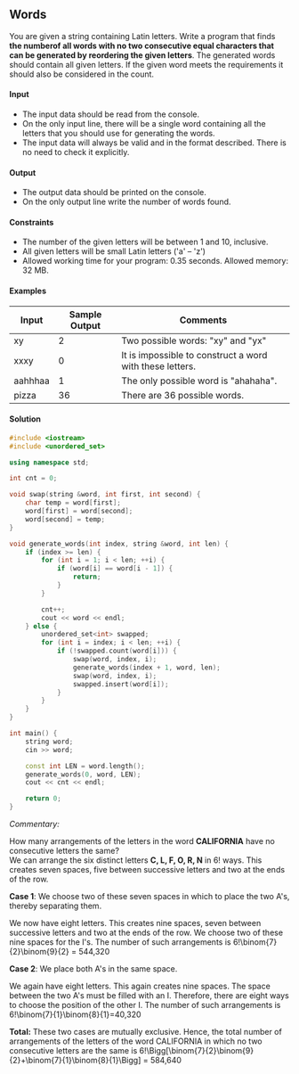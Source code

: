 ## Words
You are given a string containing Latin letters. Write a program that finds **the numberof all words with no two consecutive equal characters that can be generated by reordering the given letters**. The generated words should contain all given letters. If the given word meets the requirements it should also be considered in the count.
#### Input
-	The input data should be read from the console.
-	On the only input line, there will be a single word containing all the letters that you should use for generating the words.
-	The input data will always be valid and in the format described. There is no need to check it explicitly.
#### Output
-	The output data should be printed on the console.
-	On the only output line write the number of words found.
#### Constraints
-	The number of the given letters will be between 1 and 10, inclusive.
-	All given letters will be small Latin letters ('a' – 'z')
-	Allowed working time for your program: 0.35 seconds. Allowed memory: 32 MB.
#### Examples
Input|	Sample Output|	Comments
-|-|-
xy|	2|	Two possible words: "xy" and "yx"
xxxy|	0|	It is impossible to construct a word with these letters.
aahhhaa|	1|	The only possible word is "ahahaha".
pizza|	36|	There are 36 possible words.

#### Solution
```cpp
#include <iostream>
#include <unordered_set>

using namespace std;

int cnt = 0;

void swap(string &word, int first, int second) {
    char temp = word[first];
    word[first] = word[second];
    word[second] = temp;
}

void generate_words(int index, string &word, int len) {
    if (index >= len) {
        for (int i = 1; i < len; ++i) {
            if (word[i] == word[i - 1]) {
                return;
            }
        }

        cnt++;
        cout << word << endl;
    } else {
        unordered_set<int> swapped;
        for (int i = index; i < len; ++i) {
            if (!swapped.count(word[i])) {
                swap(word, index, i);
                generate_words(index + 1, word, len);
                swap(word, index, i);
                swapped.insert(word[i]);
            }
        }
    }
}

int main() {
    string word;
    cin >> word;

    const int LEN = word.length();
    generate_words(0, word, LEN);
    cout << cnt << endl;

    return 0;
}
```
*Commentary:*

How many arrangements of the letters in the word **CALIFORNIA** have no consecutive letters the same?<br>
We can arrange the six distinct letters **C, L, F, O, R, N** in 6! ways. This creates seven spaces, five between successive letters and two at the ends of the row.

**Case 1**: We choose two of these seven spaces in which to place the two A's, thereby separating them.

We now have eight letters. This creates nine spaces, seven between successive letters and two at the ends of the row. We choose two of these nine spaces for the I's. The number of such arrangements is 6!\binom{7}{2}\binom{9}{2} = 544,320

**Case 2**: We place both A's in the same space.

We again have eight letters. This again creates nine spaces. The space between the two A's must be filled with an I. Therefore, there are eight ways to choose the position of the other I. The number of such arrangements is
6!\binom{7}{1}\binom{8}{1}=40,320

**Total:** These two cases are mutually exclusive. Hence, the total number of arrangements of the letters of the word CALIFORNIA in which no two consecutive letters are the same is 6!\Bigg[\binom{7}{2}\binom{9}{2}+\binom{7}{1}\binom{8}{1}\Bigg] = 584,640
